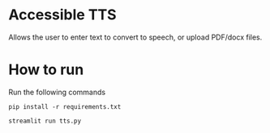 # Accessible TTS

Allows the user to enter text to convert to speech, or upload PDF/docx files.

# How to run
Run the following commands
```
pip install -r requirements.txt
```
```
streamlit run tts.py
```
